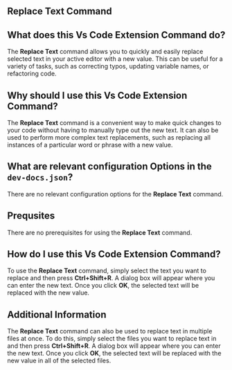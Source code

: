 
  
   ## **Replace Text Command**

## What does this Vs Code Extension Command do?

The **Replace Text** command allows you to quickly and easily replace selected text in your active editor with a new value. This can be useful for a variety of tasks, such as correcting typos, updating variable names, or refactoring code.

## Why should I use this Vs Code Extension Command?

The **Replace Text** command is a convenient way to make quick changes to your code without having to manually type out the new text. It can also be used to perform more complex text replacements, such as replacing all instances of a particular word or phrase with a new value.

## What are relevant configuration Options in the `dev-docs.json`?

There are no relevant configuration options for the **Replace Text** command.

## Prequsites

There are no prerequisites for using the **Replace Text** command.

## How do I use this Vs Code Extension Command?

To use the **Replace Text** command, simply select the text you want to replace and then press **Ctrl+Shift+R**. A dialog box will appear where you can enter the new text. Once you click **OK**, the selected text will be replaced with the new value.

## Additional Information

The **Replace Text** command can also be used to replace text in multiple files at once. To do this, simply select the files you want to replace text in and then press **Ctrl+Shift+R**. A dialog box will appear where you can enter the new text. Once you click **OK**, the selected text will be replaced with the new value in all of the selected files.
  
  